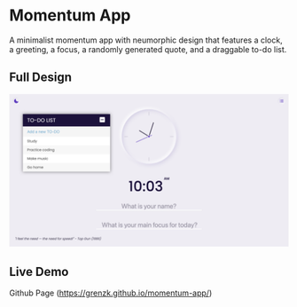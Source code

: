 # Momentum App

A minimalist momentum app with neumorphic design that features a clock, a greeting, a focus, a randomly generated quote, and a draggable to-do list.

## Full Design

![momentum-app](./assets/screenshots/momentum-app.png)

## Live Demo

Github Page (https://grenzk.github.io/momentum-app/)
